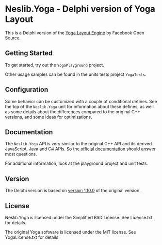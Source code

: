 # Neslib.Yoga - Delphi version of Yoga Layout

This is a Delphi version of the [Yoga Layout Engine](https://yogalayout.com/) by Facebook Open Source.

## Getting Started

To get started, try out the `YogaPlayground` project.

Other usage samples can be found in the units tests project `YogaTests`.

## Configuration

Some behavior can be customized with a couple of conditional defines. See the top of the `Neslib.Yoga` unit for information about these defines, as well as some details about the differences compared to the original C++ versions, and some ideas for optimizations.

## Documentation

The `Neslib.Yoga` API is very similar to the original C++ API and its derived JavaScript, Java and C# APIs. So the [official documentation](https://yogalayout.com/docs) should answer most questions. 

For additional information, look at the playground project and unit tests.

## Version

The Delphi version is based on [version 1.10.0](https://github.com/facebook/yoga/releases/tag/1.10.0) of the original version.

## License

Neslib.Yoga is licensed under the Simplified BSD License. See License.txt for details.

The original Yoga software is licensed under the MIT license. See YogaLicense.txt for details.